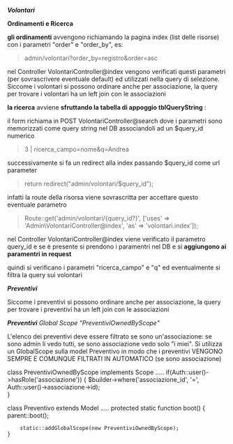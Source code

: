 


*__Volontari__*

**Ordinamenti e Ricerca**


__gli ordinamenti__ avvengono richiamando la pagina index (list delle risorse) con i parametri "order" e "order_by", es:

> admin/volontari?order_by=registro&order=asc

nel Controller VolontariController@index vengono verificati questi parametri (per sovrascrivere eventuale default) ed utilizzati nella query di selezione. Siccome i volontari si possono ordinare anche per associazione, la query per trovare i volontari ha un left join con le associazioni 


__la ricerca__ avviene __sfruttando la tabella di appoggio tblQueryString__ :

il form richiama in POST VolontariController@search dove i parametri sono memorizzati come query string nel DB associandoli ad un $query_id numerico

> 3 | ricerca_campo=nome&q=Andrea

successivamente si fa un redirect alla index passando $query_id come url parameter

> return redirect("admin/volontari/$query_id");

infatti la route della risorsa viene sovrascritta per accettare questo eventuale parametro

>  Route::get('admin/volontari/{query_id?}', ['uses' => 'Admin\VolontariController@index', 'as' => 'volontari.index']);

nel Controller VolontariController@index viene verificato il parametro query_id e se è presente si prendono i paramentri nel DB e si __aggiungono ai paramentri in request__ 

quindi si verificano i parametri "ricerca_campo" e "q" ed eventualmente si filtra la query sui volontari





*__Preventivi__*

Siccome i preventivi si possono ordinare anche per associazione, la query per trovare i preventivi ha un left join con le associazioni 




*__Preventivi__ Global Scope "PreventiviOwnedByScope"*

L'elenco dei preventivi deve essere filtrato se sono un'associazione: se sono admin li vedo tutti, se sono associazione vedo solo "i miei". Si utilizza un GlobalScope sulla model Preventivo in modo che i preventivi VENGONO SEMPRE E COMUNQUE FILTRATI IN AUTOMATICO (se sono associazione) 


class PreventiviOwnedByScope implements Scope
.....
if(Auth::user()->hasRole('associazione'))
  {
  $builder->where('associazione_id', '=', Auth::user()->associazione->id);  
  }


class Preventivo extends Model
.....
protected static function boot()
	{
	    parent::boot();

	    static::addGlobalScope(new PreventiviOwnedByScope);
	}



